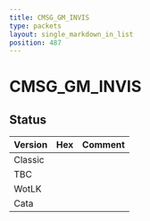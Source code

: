 ```yaml
---
title: CMSG_GM_INVIS
type: packets
layout: single_markdown_in_list
position: 487
---
```


# CMSG_GM_INVIS

## Status

Version | Hex | Comment
---------- | ---------- | ---------- 
Classic |  |  
TBC |  |  
WotLK |  |  
Cata |  |  
